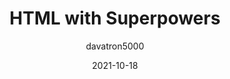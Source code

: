 ---
author: davatron5000
date: 2021-10-18
permalink: false
tags:
  - videos
  - html
  - components
target_url: https://www.youtube.com/watch?v=fEhBkSZ15qM
title: HTML with Superpowers
---